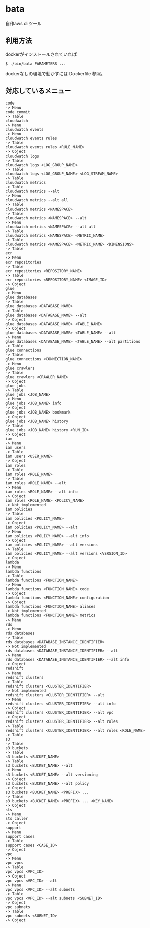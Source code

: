# bata

自作aws cliツール

## 利用方法

dockerがインストールされていれば

    $ ./bin/bata PARAMETERS ...

dockerなしの環境で動かすには Dockerfile 参照。


## 対応しているメニュー

    code                                                                        -> Menu
    code commit                                                                 -> Table
    cloudwatch                                                                  -> Menu
    cloudwatch events                                                           -> Menu
    cloudwatch events rules                                                     -> Table
    cloudwatch events rules <RULE_NAME>                                         -> Object
    cloudwatch logs                                                             -> Table
    cloudwatch logs <LOG_GROUP_NAME>                                            -> Table
    cloudwatch logs <LOG_GROUP_NAME> <LOG_STREAM_NAME>                          -> Table
    cloudwatch metrics                                                          -> Table
    cloudwatch metrics --alt                                                    -> Menu
    cloudwatch metrics --alt all                                                -> Table
    cloudwatch metrics <NAMESPACE>                                              -> Table
    cloudwatch metrics <NAMESPACE> --alt                                        -> Menu
    cloudwatch metrics <NAMESPACE> --alt all                                    -> Table
    cloudwatch metrics <NAMESPACE> <METRIC_NAME>                                -> Table
    cloudwatch metrics <NAMESPACE> <METRIC_NAME> <DIMENSIONS>                   -> Table
    ecr                                                                         -> Menu
    ecr repositories                                                            -> Table
    ecr repositories <REPOSITORY_NAME>                                          -> Table
    ecr repositories <REPOSITORY_NAME> <IMAGE_ID>                               -> Object
    glue                                                                        -> Menu
    glue databases                                                              -> Table
    glue databases <DATABASE_NAME>                                              -> Table
    glue databases <DATABASE_NAME> --alt                                        -> Object
    glue databases <DATABASE_NAME> <TABLE_NAME>                                 -> Object
    glue databases <DATABASE_NAME> <TABLE_NAME> --alt                           -> Menu
    glue databases <DATABASE_NAME> <TABLE_NAME> --alt partitions                -> Table
    glue connections                                                            -> Table
    glue connections <CONNECTION_NAME>                                          -> Menu
    glue crawlers                                                               -> Table
    glue crawlers <CRAWLER_NAME>                                                -> Object
    glue jobs                                                                   -> Table
    glue jobs <JOB_NAME>                                                        -> Menu
    glue jobs <JOB_NAME> info                                                   -> Object
    glue jobs <JOB_NAME> bookmark                                               -> Object
    glue jobs <JOB_NAME> history                                                -> Table
    glue jobs <JOB_NAME> history <RUN_ID>                                       -> Object
    iam                                                                         -> Menu
    iam users                                                                   -> Table
    iam users <USER_NAME>                                                       -> Object
    iam roles                                                                   -> Table
    iam roles <ROLE_NAME>                                                       -> Table
    iam roles <ROLE_NAME> --alt                                                 -> Menu
    iam roles <ROLE_NAME> --alt info                                            -> Object
    iam roles <ROLE_NAME> <POLICY_NAME>                                         -> Not implemented
    iam policies                                                                -> Table
    iam policies <POLICY_NAME>                                                  -> Object
    iam policies <POLICY_NAME> --alt                                            -> Menu
    iam policies <POLICY_NAME> --alt info                                       -> Object
    iam policies <POLICY_NAME> --alt versions                                   -> Table
    iam policies <POLICY_NAME> --alt versions <VERSION_ID>                      -> Object
    lambda                                                                      -> Menu
    lambda functions                                                            -> Table
    lambda functions <FUNCTION_NAME>                                            -> Menu
    lambda functions <FUNCTION_NAME> code                                       -> Object
    lambda functions <FUNCTION_NAME> configuration                              -> Object
    lambda functions <FUNCTION_NAME> aliases                                    -> Not implemented
    lambda functions <FUNCTION_NAME> metrics                                    -> Menu
    rds                                                                         -> Menu
    rds databases                                                               -> Table
    rds databases <DATABASE_INSTANCE_IDENTIFIER>                                -> Not implemented
    rds databases <DATABASE_INSTANCE_IDENTIFIER> --alt                          -> Menu
    rds databases <DATABASE_INSTANCE_IDENTIFIER> --alt info                     -> Object
    redshift                                                                    -> Menu
    redshift clusters                                                           -> Table
    redshift clusters <CLUSTER_IDENTIFIER>                                      -> Not implemented
    redshift clusters <CLUSTER_IDENTIFIER> --alt                                -> Menu
    redshift clusters <CLUSTER_IDENTIFIER> --alt info                           -> Object
    redshift clusters <CLUSTER_IDENTIFIER> --alt vpc                            -> Object
    redshift clusters <CLUSTER_IDENTIFIER> --alt roles                          -> Table
    redshift clusters <CLUSTER_IDENTIFIER> --alt roles <ROLE_NAME>              -> Table
    s3                                                                          -> Table
    s3 buckets                                                                  -> Table
    s3 buckets <BUCKET_NAME>                                                    -> Table
    s3 buckets <BUCKET_NAME> --alt                                              -> Menu
    s3 buckets <BUCKET_NAME> --alt versioning                                   -> Object
    s3 buckets <BUCKET_NAME> --alt policy                                       -> Object
    s3 buckets <BUCKET_NAME> <PREFIX> ...                                       -> Table
    s3 buckets <BUCKET_NAME> <PREFIX> ... <KEY_NAME>                            -> Object
    sts                                                                         -> Menu
    sts caller                                                                  -> Object
    support                                                                     -> Menu
    support cases                                                               -> Table
    support cases <CASE_ID>                                                     -> Object
    vpc                                                                         -> Menu
    vpc vpcs                                                                    -> Table
    vpc vpcs <VPC_ID>                                                           -> Object
    vpc vpcs <VPC_ID> --alt                                                     -> Menu
    vpc vpcs <VPC_ID> --alt subnets                                             -> Table
    vpc vpcs <VPC_ID> --alt subnets <SUBNET_ID>                                 -> Object
    vpc subnets                                                                 -> Table
    vpc subnets <SUBNET_ID>                                                     -> Object


